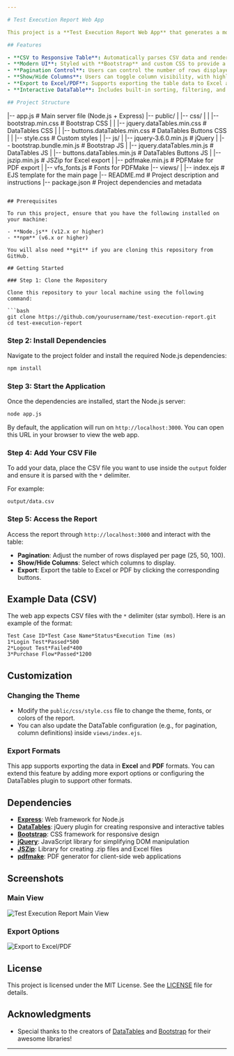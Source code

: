 ```yaml
---

# Test Execution Report Web App

This project is a **Test Execution Report Web App** that generates a modern and responsive HTML table from a CSV file using **Node.js**, **Express**, **Bootstrap**, and **DataTables**. It includes functionalities such as pagination, column visibility control, and export options for Excel and PDF files. The application is designed to display test results or any tabular data in a user-friendly manner.

## Features

- **CSV to Responsive Table**: Automatically parses CSV data and renders it as a responsive HTML table.
- **Modern UI**: Styled with **Bootstrap** and custom CSS to provide a modern, clean look.
- **Pagination Control**: Users can control the number of rows displayed per page (25, 50, 100).
- **Show/Hide Columns**: Users can toggle column visibility, with highlighted dropdown items to indicate selected columns.
- **Export to Excel/PDF**: Supports exporting the table data to Excel and PDF formats.
- **Interactive DataTable**: Includes built-in sorting, filtering, and searching with **DataTables**.

## Project Structure

```
|-- app.js                   # Main server file (Node.js + Express)
|-- public/
|   |-- css/
|   |   |-- bootstrap.min.css # Bootstrap CSS
|   |   |-- jquery.dataTables.min.css  # DataTables CSS
|   |   |-- buttons.dataTables.min.css # DataTables Buttons CSS
|   |   |-- style.css         # Custom styles
|   |-- js/
|       |-- jquery-3.6.0.min.js      # jQuery
|       |-- bootstrap.bundle.min.js  # Bootstrap JS
|       |-- jquery.dataTables.min.js # DataTables JS
|       |-- buttons.dataTables.min.js # DataTables Buttons JS
|       |-- jszip.min.js             # JSZip for Excel export
|       |-- pdfmake.min.js           # PDFMake for PDF export
|       |-- vfs_fonts.js             # Fonts for PDFMake
|-- views/
|   |-- index.ejs             # EJS template for the main page
|-- README.md                 # Project description and instructions
|-- package.json              # Project dependencies and metadata
```

## Prerequisites

To run this project, ensure that you have the following installed on your machine:

- **Node.js** (v12.x or higher)
- **npm** (v6.x or higher)

You will also need **git** if you are cloning this repository from GitHub.

## Getting Started

### Step 1: Clone the Repository

Clone this repository to your local machine using the following command:

```bash
git clone https://github.com/yourusername/test-execution-report.git
cd test-execution-report
```

### Step 2: Install Dependencies

Navigate to the project folder and install the required Node.js dependencies:

```bash
npm install
```

### Step 3: Start the Application

Once the dependencies are installed, start the Node.js server:

```bash
node app.js
```

By default, the application will run on `http://localhost:3000`. You can open this URL in your browser to view the web app.

### Step 4: Add Your CSV File

To add your data, place the CSV file you want to use inside the `output` folder and ensure it is parsed with the `*` delimiter.

For example:

```
output/data.csv
```

### Step 5: Access the Report

Access the report through `http://localhost:3000` and interact with the table:

- **Pagination**: Adjust the number of rows displayed per page (25, 50, 100).
- **Show/Hide Columns**: Select which columns to display.
- **Export**: Export the table to Excel or PDF by clicking the corresponding buttons.

## Example Data (CSV)

The web app expects CSV files with the `*` delimiter (star symbol). Here is an example of the format:

```csv
Test Case ID*Test Case Name*Status*Execution Time (ms)
1*Login Test*Passed*500
2*Logout Test*Failed*400
3*Purchase Flow*Passed*1200
```

## Customization

### Changing the Theme

- Modify the `public/css/style.css` file to change the theme, fonts, or colors of the report.
- You can also update the DataTable configuration (e.g., for pagination, column definitions) inside `views/index.ejs`.

### Export Formats

This app supports exporting the data in **Excel** and **PDF** formats. You can extend this feature by adding more export options or configuring the DataTables plugin to support other formats.

## Dependencies

- **[Express](https://expressjs.com/)**: Web framework for Node.js
- **[DataTables](https://datatables.net/)**: jQuery plugin for creating responsive and interactive tables
- **[Bootstrap](https://getbootstrap.com/)**: CSS framework for responsive design
- **[jQuery](https://jquery.com/)**: JavaScript library for simplifying DOM manipulation
- **[JSZip](https://stuk.github.io/jszip/)**: Library for creating .zip files and Excel files
- **[pdfmake](https://pdfmake.github.io/docs/)**: PDF generator for client-side web applications

## Screenshots

### Main View
![Test Execution Report Main View](screenshot1.png)

### Export Options
![Export to Excel/PDF](screenshot2.png)

## License

This project is licensed under the MIT License. See the [LICENSE](LICENSE) file for details.

## Acknowledgments

- Special thanks to the creators of [DataTables](https://datatables.net/) and [Bootstrap](https://getbootstrap.com/) for their awesome libraries!

---
```

